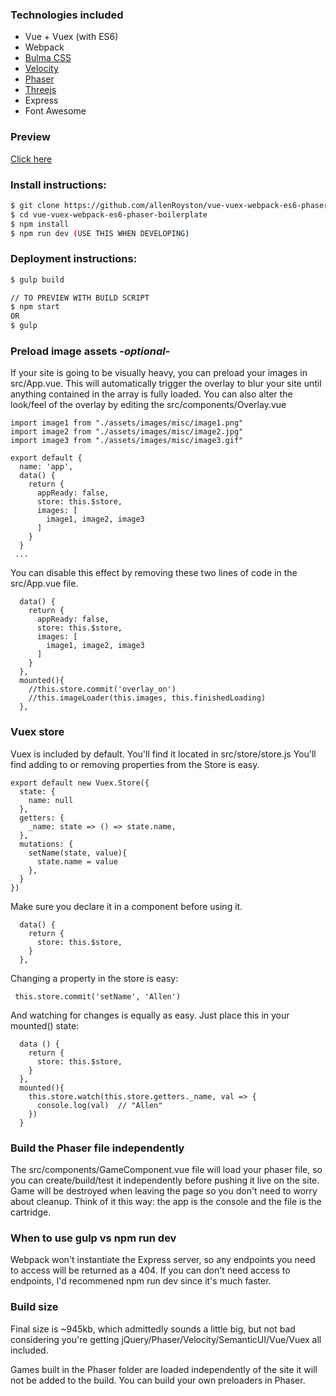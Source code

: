 ### Technologies included
- Vue + Vuex (with ES6)
- Webpack
- [Bulma CSS](https://bulma.io/)
- [Velocity](http://velocityjs.org/)
- [Phaser](https://phaser.io/)
- [Threejs](https://threejs.org/)
- Express
- Font Awesome

### Preview
[Click here](https://vue-vuex-es6-webpack-phaser-bp.herokuapp.com/#/fun)

### Install instructions:
```sh
$ git clone https://github.com/allenRoyston/vue-vuex-webpack-es6-phaser-boilerplate.git
$ cd vue-vuex-webpack-es6-phaser-boilerplate
$ npm install
$ npm run dev (USE THIS WHEN DEVELOPING)
```

### Deployment instructions:
```sh
$ gulp build

// TO PREVIEW WITH BUILD SCRIPT
$ npm start
OR 
$ gulp
```


### Preload image assets -*optional*-
If your site is going to be visually heavy, you can preload your images in src/App.vue.  This will automatically trigger the overlay to blur your site until anything contained in the array is fully loaded.  You can also alter the look/feel of the overlay by editing the src/components/Overlay.vue

```
import image1 from "./assets/images/misc/image1.png"
import image2 from "./assets/images/misc/image2.jpg"
import image3 from "./assets/images/misc/image3.gif"

export default {
  name: 'app',
  data() {
    return {
      appReady: false,
      store: this.$store,
      images: [
        image1, image2, image3
      ]
    }
  }
 ...
```

You can disable this effect by removing these two lines of code in the src/App.vue file.
```
  data() {
    return {
      appReady: false,
      store: this.$store,
      images: [
        image1, image2, image3
      ]
    }
  },
  mounted(){
    //this.store.commit('overlay_on')
    //this.imageLoader(this.images, this.finishedLoading)
  },
```

### Vuex store
Vuex is included by default. You'll find it located in src/store/store.js
You'll find adding to or removing properties from the Store is easy.  
```
export default new Vuex.Store({
  state: {
    name: null
  },
  getters: {
    _name: state => () => state.name,
  },
  mutations: {
    setName(state, value){
      state.name = value
    },
  }
})

```

Make sure you declare it in a component before using it.  
```
  data() {
    return {
      store: this.$store,
    }
  },
```

Changing a property in the store is easy:
```
 this.store.commit('setName', 'Allen')
```

And watching for changes is equally as easy.  Just place this in your mounted() state:
```
  data () {
    return {
      store: this.$store,
    }
  },
  mounted(){
    this.store.watch(this.store.getters._name, val => {
      console.log(val)  // "Allen"
    })
  }
```


### Build the Phaser file independently
The src/components/GameComponent.vue file will load your phaser file, so you can create/build/test it independently before pushing it live on the site.  Game will be destroyed when leaving the page so you don't need to worry about cleanup.  Think of it this way:  the app is the console and the file is the cartridge.  

### When to use gulp vs npm run dev
Webpack won't instantiate the Express server, so any endpoints you need to access will be returned as a 404.  If you can don't need access to endpoints, I'd recommened npm run dev since it's much faster.  

### Build size
Final size is ~945kb, which admittedly sounds a little big, but not bad considering you're getting jQuery/Phaser/Velocity/SemanticUI/Vue/Vuex all included.  

Games built in the Phaser folder are loaded independently of the site it will not be added to the build.  You can build your own preloaders in Phaser.  
